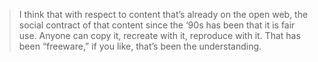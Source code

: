 > I think that with respect to content that’s already on the open web, the social contract of that content since the ‘90s has been that it is fair use. Anyone can copy it, recreate with it, reproduce with it. That has been “freeware,” if you like, that’s been the understanding.

